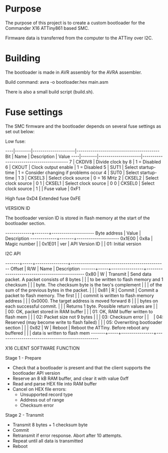 # Purpose

The purpose of this project is to create a custom bootloader for the Commander X16 ATTiny861 based SMC.

Firmware data is transferred from the computer to the ATTiny over I2C.


# Building

The bootloader is made in AVR assembly for the AVRA assembler.

Build command: avra -o bootloader.hex main.asm

There is also a small build script (build.sh).


# Fuse settings

The SMC firmware and the bootloader depends on several fuse settings as set out below:

Low fuse:

----|--------|---------------------|-----------------------------------------
Bit | Name   | Description         | Value
----|--------|---------------------|-----------------------------------------
7   | CKDIV8 | Divide clock by 8   | 1 = Disabled
6   | CKOUT  | Clock output enable | 1 = Disabled
5   | SUT1   | Select startup-time | 1 = Consider changing if problems occur
4   | SUT0   | Select startup-time | 1
3   | CKSEL3 | Select clock source | 0 = 16 MHz
2   | CKSEL2 | Select clock source | 0
1   | CKSEL1 | Select clock source | 0
0   | CKSEL0 | Select clock source | 1
    |        | Fuse value          | 0xF1


High fuse     0xD4
Extended fuse 0xFE


VERSION ID

The bootloader version ID is stored in flash memory at the
start of the bootloader section.

-------------+-------+---------------------
Byte address | Value | Description
-------------+-------+---------------------
0x1E00       | 0x8a  | Magic number
             |       |
0x1E01       | ver   | API Version ID
             |       | 01: Initial version


I2C API
 
-------+-----+----------------+-----------------------------------------------
Offset | R/W | Name           | Description
-------+-----+----------------+-----------------------------------------------
0x80   |  W  | Transmit       | Send data packet. A packet consists of 8 bytes
       |     |                | to be written to flash memory and 1 checksum
       |     |                | byte. The checksum byte is the two's complement
       |     |                | of the sum of the previous bytes in the packet.
       |     |                |
0x81   |  R  | Commit         | Commit a packet to flash memory. The first
       |     |                | commit is written to flash memory address
       |     |                | 0x0000. The target address is moved forward 8
       |     |                | bytes on each successful commit.
       |     |                | Returns 1 byte. Possible return values are
       |     |                | 00: OK, packet stored in RAM buffer
       |     |                | 01: OK, RAM buffer written to flash mem
       |     |                | 02: Packet size not 9 bytes
       |     |                | 03: Checksum error
       |     |                | 04: Reserved (may become write to flash failed)
       |     |                | 05: Overwriting bootloader section
       |     |                |
0x82   |  W  | Reboot         | Reboot the ATTiny. Before reboot any buffered
       |     |                | data is written to flash mem
-------+-----+----------------+-------------------------------------------------
 
X16 CLIENT SOFTWARE FUNCTION
 
Stage 1 - Prepare
- Check that a bootloader is present and that the client supports the bootloader API version
- Reserve an 8 kB RAM buffer, and clear it with value 0xff
- Read and parse HEX file into RAM buffer
- Cancel on HEX file errors:
  - Unsupported record type
  - Address out of range
  - Checksum error
 
Stage 2 - Transmit
- Transmit 8 bytes + 1 checksum byte
- Commit
- Retransmit if error response. Abort after 10 attempts.
- Repeat until all data is transmitted
- Reboot